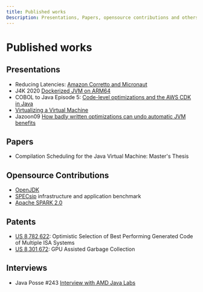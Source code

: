 ```yaml
---
title: Published works
Description: Presentations, Papers, opensource contributions and others
---
```


# Published works

## Presentations

* Reducing Latencies: [Amazon Corretto and Micronaut](https://www.youtube.com/watch?v=1XJm7vwF3s8)
* J4K 2020 [Dockerized JVM on ARM64](https://www.youtube.com/watch?v=naz4LMS7U58)
* COBOL to Java Episode 5: [Code-level optimizations and the AWS CDK in Java](https://pages.awscloud.com/cobol-to-java-video-series.html)
* [Virtualizing a Virtual Machine](https://www.slideshare.net/adorepump/virtualizing-a-virtual-machine-presentation)
* Jazoon09 [How badly written optimizations can undo automatic JVM benefits](https://jazoon.com/history/Portals/0/Content/ArchivWebsite/jazoon.com/jazoon09/en/conference/presentationdetailsa07a.html)

## Papers

* Compilation Scheduling for the Java Virtual Machine: Master's Thesis

## Opensource Contributions

* [OpenJDK](https://github.com/openjdk/)
* [SPECsip](https://dl.acm.org/doi/abs/10.1145/2479871.2479938) infrastructure and application benchmark
* [Apache SPARK 2.0](https://spark.apache.org/releases/spark-release-2-0-0.html)

## Patents

* [US 8,782,622](https://patents.google.com/patent/US8782622): Optimistic Selection of Best Performing Generated Code of Multiple ISA Systems
* [US 8,301,672](https://patents.google.com/patent/US8301672): GPU Assisted Garbage Collection

## Interviews

* Java Posse #243 [Interview with AMD Java Labs](http://javaposse.com/java_posse_243_interview_with_amd_java_labs)

